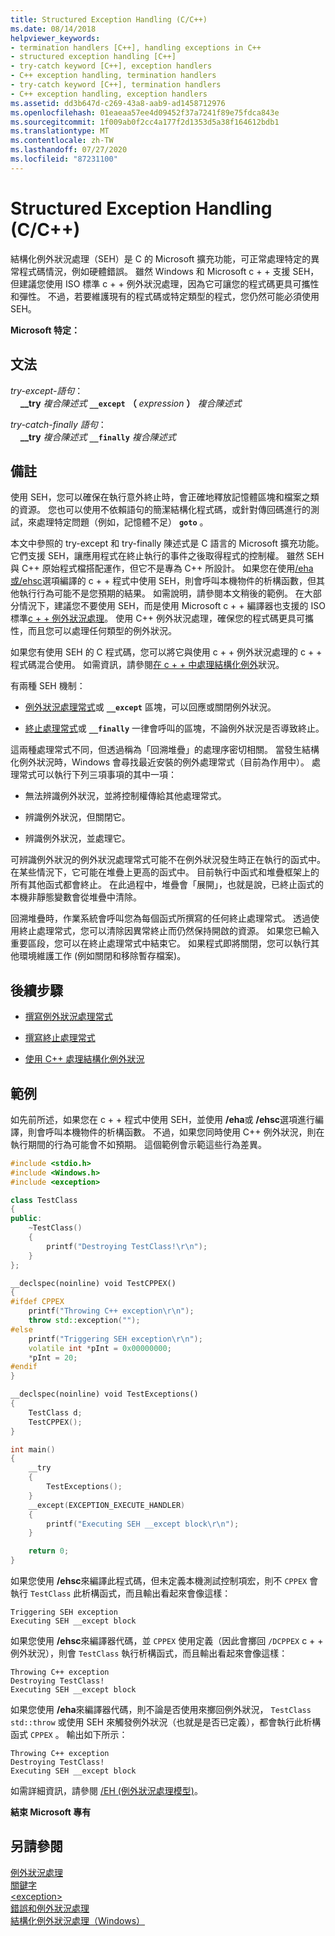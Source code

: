 ```yaml
---
title: Structured Exception Handling (C/C++)
ms.date: 08/14/2018
helpviewer_keywords:
- termination handlers [C++], handling exceptions in C++
- structured exception handling [C++]
- try-catch keyword [C++], exception handlers
- C++ exception handling, termination handlers
- try-catch keyword [C++], termination handlers
- C++ exception handling, exception handlers
ms.assetid: dd3b647d-c269-43a8-aab9-ad1458712976
ms.openlocfilehash: 01eaeaa57ee4d09452f37a7241f89e75fdca843e
ms.sourcegitcommit: 1f009ab0f2cc4a177f2d1353d5a38f164612bdb1
ms.translationtype: MT
ms.contentlocale: zh-TW
ms.lasthandoff: 07/27/2020
ms.locfileid: "87231100"
---
```

# <a name="structured-exception-handling-cc"></a>Structured Exception Handling (C/C++)

結構化例外狀況處理（SEH）是 C 的 Microsoft 擴充功能，可正常處理特定的異常程式碼情況，例如硬體錯誤。 雖然 Windows 和 Microsoft c + + 支援 SEH，但建議您使用 ISO 標準 c + + 例外狀況處理，因為它可讓您的程式碼更具可攜性和彈性。 不過，若要維護現有的程式碼或特定類型的程式，您仍然可能必須使用 SEH。

**Microsoft 特定：**

## <a name="grammar"></a>文法

*try-except-語句*：<br/>
&nbsp;&nbsp;&nbsp;&nbsp;**__try** *複合陳述式* **`__except`** **（** *expression* **）** *複合陳述式*

*try-catch-finally 語句*：<br/>
&nbsp;&nbsp;&nbsp;&nbsp;**__try** *複合陳述式* **`__finally`** *複合陳述式*

## <a name="remarks"></a>備註

使用 SEH，您可以確保在執行意外終止時，會正確地釋放記憶體區塊和檔案之類的資源。 您也可以使用不依賴語句的簡潔結構化程式碼，或針對傳回碼進行的測試，來處理特定問題（例如，記憶體不足） **`goto`** 。

本文中參照的 try-except 和 try-finally 陳述式是 C 語言的 Microsoft 擴充功能。 它們支援 SEH，讓應用程式在終止執行的事件之後取得程式的控制權。 雖然 SEH 與 C++ 原始程式檔搭配運作，但它不是專為 C++ 所設計。 如果您在使用[/eha 或/ehsc](../build/reference/eh-exception-handling-model.md)選項編譯的 c + + 程式中使用 SEH，則會呼叫本機物件的析構函數，但其他執行行為可能不是您預期的結果。 如需說明，請參閱本文稍後的範例。 在大部分情況下，建議您不要使用 SEH，而是使用 Microsoft c + + 編譯器也支援的 ISO 標準[c + + 例外狀況處理](../cpp/try-throw-and-catch-statements-cpp.md)。 使用 C++ 例外狀況處理，確保您的程式碼更具可攜性，而且您可以處理任何類型的例外狀況。

如果您有使用 SEH 的 C 程式碼，您可以將它與使用 c + + 例外狀況處理的 c + + 程式碼混合使用。 如需資訊，請參閱[在 c + + 中處理結構化例外](../cpp/exception-handling-differences.md)狀況。

有兩種 SEH 機制：

- [例外狀況處理常式](../cpp/writing-an-exception-handler.md)或 **`__except`** 區塊，可以回應或關閉例外狀況。

- [終止處理常式](../cpp/writing-a-termination-handler.md)或 **`__finally`** 一律會呼叫的區塊，不論例外狀況是否導致終止。

這兩種處理常式不同，但透過稱為「回溯堆疊」的處理序密切相關。 當發生結構化例外狀況時，Windows 會尋找最近安裝的例外處理常式（目前為作用中）。 處理常式可以執行下列三項事項的其中一項：

- 無法辨識例外狀況，並將控制權傳給其他處理常式。

- 辨識例外狀況，但關閉它。

- 辨識例外狀況，並處理它。

可辨識例外狀況的例外狀況處理常式可能不在例外狀況發生時正在執行的函式中。 在某些情況下，它可能在堆疊上更高的函式中。 目前執行中函式和堆疊框架上的所有其他函式都會終止。 在此過程中，堆疊會「展開」，也就是說，已終止函式的本機非靜態變數會從堆疊中清除。

回溯堆疊時，作業系統會呼叫您為每個函式所撰寫的任何終止處理常式。 透過使用終止處理常式，您可以清除因異常終止而仍然保持開啟的資源。 如果您已輸入重要區段，您可以在終止處理常式中結束它。 如果程式即將關閉，您可以執行其他環境維護工作 (例如關閉和移除暫存檔案)。

## <a name="next-steps"></a>後續步驟

- [撰寫例外狀況處理常式](../cpp/writing-an-exception-handler.md)

- [撰寫終止處理常式](../cpp/writing-a-termination-handler.md)

- [使用 C++ 處理結構化例外狀況](../cpp/exception-handling-differences.md)

## <a name="example"></a>範例

如先前所述，如果您在 c + + 程式中使用 SEH，並使用 **/eha**或 **/ehsc**選項進行編譯，則會呼叫本機物件的析構函數。 不過，如果您同時使用 C++ 例外狀況，則在執行期間的行為可能會不如預期。 這個範例會示範這些行為差異。

```cpp
#include <stdio.h>
#include <Windows.h>
#include <exception>

class TestClass
{
public:
    ~TestClass()
    {
        printf("Destroying TestClass!\r\n");
    }
};

__declspec(noinline) void TestCPPEX()
{
#ifdef CPPEX
    printf("Throwing C++ exception\r\n");
    throw std::exception("");
#else
    printf("Triggering SEH exception\r\n");
    volatile int *pInt = 0x00000000;
    *pInt = 20;
#endif
}

__declspec(noinline) void TestExceptions()
{
    TestClass d;
    TestCPPEX();
}

int main()
{
    __try
    {
        TestExceptions();
    }
    __except(EXCEPTION_EXECUTE_HANDLER)
    {
        printf("Executing SEH __except block\r\n");
    }

    return 0;
}
```

如果您使用 **/ehsc**來編譯此程式碼，但未定義本機測試控制項宏，則不 `CPPEX` 會執行 `TestClass` 此析構函式，而且輸出看起來會像這樣：

```Output
Triggering SEH exception
Executing SEH __except block
```

如果您使用 **/ehsc**來編譯器代碼，並 `CPPEX` 使用定義（因此會擲回 `/DCPPEX` c + + 例外狀況），則會 `TestClass` 執行析構函式，而且輸出看起來會像這樣：

```Output
Throwing C++ exception
Destroying TestClass!
Executing SEH __except block
```

如果您使用 **/eha**來編譯器代碼，則不論是否使用來擲回例外狀況， `TestClass` `std::throw` 或使用 SEH 來觸發例外狀況（也就是是否已定義），都會執行此析構函式 `CPPEX` 。 輸出如下所示：

```Output
Throwing C++ exception
Destroying TestClass!
Executing SEH __except block
```

如需詳細資訊，請參閱 [/EH (例外狀況處理模型)](../build/reference/eh-exception-handling-model.md)。

**結束 Microsoft 專有**

## <a name="see-also"></a>另請參閱

[例外狀況處理](../cpp/exception-handling-in-visual-cpp.md)<br/>
[關鍵字](../cpp/keywords-cpp.md)<br/>
[\<exception>](../standard-library/exception.md)<br/>
[錯誤和例外狀況處理](../cpp/errors-and-exception-handling-modern-cpp.md)<br/>
[結構化例外狀況處理（Windows）](/windows/win32/debug/structured-exception-handling)
